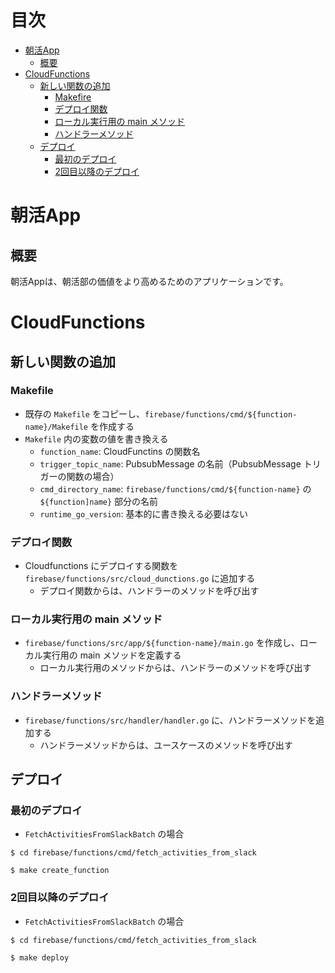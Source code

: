 # 目次

- [朝活App](#asakatsu-app)
    - [概要](#gaiyou)
- [CloudFunctions](#cloud-functions)
    - [新しい関数の追加](#add-new-function)
        - [Makefire](#makefile)
        - [デプロイ関数](#deploy-function)
        - [ローカル実行用の main メソッド](#local-exec-main-method)
        - [ハンドラーメソッド](#handler-method)
    - [デプロイ](#deploy)
        - [最初のデプロイ](#first-deploy)
        - [2回目以降のデプロイ](#second-deploy)

<a id="asakatsu-app"></a>

# 朝活App

<a id="gaiyou"></a>

## 概要

朝活Appは、朝活部の価値をより高めるためのアプリケーションです。

<a id="cloud-functions"></a>

# CloudFunctions

<a id="add-new-function"></a>

## 新しい関数の追加

<a id="makefile"></a>

### Makefile

- 既存の `Makefile` をコピーし、`firebase/functions/cmd/${function-name}/Makefile` を作成する
- `Makefile` 内の変数の値を書き換える
    - `function_name`: CloudFunctins の関数名
    - `trigger_topic_name`: PubsubMessage の名前（PubsubMessage トリガーの関数の場合）
    - `cmd_directory_name`: `firebase/functions/cmd/${function-name}` の `${function]name}` 部分の名前
    - `runtime_go_version`: 基本的に書き換える必要はない

<a id="#deploy-function"></a>

### デプロイ関数

- Cloudfunctions にデプロイする関数を `firebase/functions/src/cloud_dunctions.go` に追加する
    - デプロイ関数からは、ハンドラーのメソッドを呼び出す

<a id="local-exec-main-method"></a>

### ローカル実行用の main メソッド

- `firebase/functions/src/app/${function-name}/main.go` を作成し、ローカル実行用の main メソッドを定義する
    - ローカル実行用のメソッドからは、ハンドラーのメソッドを呼び出す

<a id="handler-method"></a>

### ハンドラーメソッド

- `firebase/functions/src/handler/handler.go` に、ハンドラーメソッドを追加する
    - ハンドラーメソッドからは、ユースケースのメソッドを呼び出す

<a id="deploy"></a>

## デプロイ

<a id="first-deploy"></a>

### 最初のデプロイ

- `FetchActivitiesFromSlackBatch` の場合

```shell
$ cd firebase/functions/cmd/fetch_activities_from_slack

$ make create_function
```

<a id="second-deploy"></a>

### 2回目以降のデプロイ

- `FetchActivitiesFromSlackBatch` の場合

```shell
$ cd firebase/functions/cmd/fetch_activities_from_slack

$ make deploy 
```
